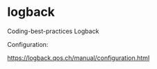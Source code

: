 # logback
Coding-best-practices Logback

Configuration:

https://logback.qos.ch/manual/configuration.html
